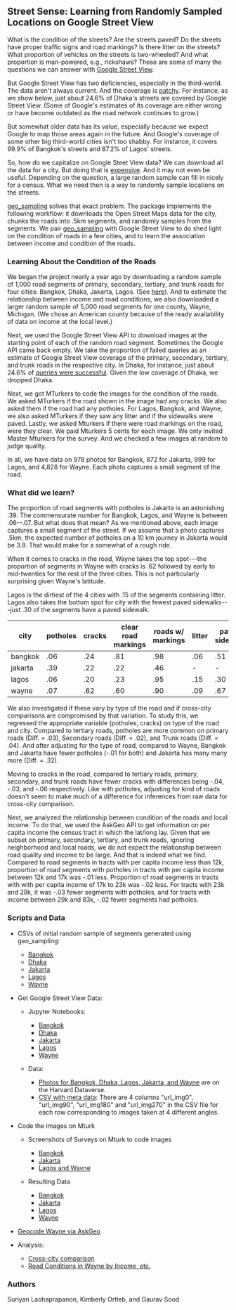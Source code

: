 ## Street Sense: Learning from Randomly Sampled Locations on Google Street View

What is the condition of the streets? Are the streets paved? Do the streets have proper traffic signs and road markings? Is there litter on the streets? What proportion of vehicles on the streets is two-wheeled? And what proportion is man-powered, e.g., rickshaws? These are some of many the questions we can answer with [Google Street View](https://www.google.com/streetview/). 

But Google Street View has two deficiencies, especially in the third-world. The data aren't always current. And the coverage is [patchy](https://en.wikipedia.org/wiki/Coverage_of_Google_Street_View). For instance, as we show below, just about 24.6% of Dhaka's streets are covered by Google Street View. (Some of Google's estimates of its coverage are either wrong or have become outdated as the road network continues to grow.)

But somewhat older data has its value, especially because we expect Google to map those areas again in the future. And Google's coverage of some other big third-world cities isn't too shabby. For instance, it covers 99.9% of Bangkok's streets and 87.2% of Lagos' streets.

So, how do we capitalize on Google Steet View data? We can download all the data for a city. But doing that is [expensive](https://developers.google.com/maps/documentation/streetview/usage-and-billing). And it may not even be useful. Depending on the question, a large random sample can fill in nicely for a census. What we need then is a way to randomly sample locations on the streets. 

[geo_sampling](https://github.com/soodoku/geo_sampling/) solves that exact problem. The package implements the following workflow: it downloads the Open Street Maps data for the city, chunks the roads into .5km segments, and randomly samples from the segments. We pair [geo_sampling](https://github.com/soodoku/geo_sampling/) with Google Street View to do shed light on the condition of roads in a few cities, and to learn the association between income and condition of the roads.

### Learning About the Condition of the Roads

We began the project nearly a year ago by downloading a random sample of 1,000 road segments of primary, secondary, tertiary, and trunk roads for four cities: Bangkok, Dhaka, Jakarta, Lagos. (See [here](data/geo_sample_out)). And to estimate the relationship between income and road conditions, we also downloaded a larger random sample of 5,000 road segments for one county, Wayne, Michigan. (We chose an American county because of the ready availability of data on income at the local level.)

Next, we used the Google Street View API to download images at the starting point of each of the random road segment. Sometimes the Google API came back empty. We take the proportion of failed queries as an estimate of Google Street View coverage of the primary, secondary, tertiary, and trunk roads in the respective city. In Dhaka, for instance, just about 24.6% of [queries were successful](scripts/google_street_view_Mturk-Dhaka.ipynb). Given the low coverage of Dhaka, we dropped Dhaka. 

Next, we got MTurkers to code the images for the condition of the roads. We asked MTurkers if the road shown in the image had any cracks. We also asked them if the road had any potholes. For Lagos, Bangkok, and Wayne, we also asked MTurkers if they saw any litter and if the sidewalks were paved. Lastly, we asked Mturkers if there were road markings on the road, were they clear. We paid Mturkers 5 cents for each image. We only invited Master Mturkers for the survey. And we checked a few images at random to judge quality.

In all, we have data on 978 photos for Bangkok, 872 for Jakarta, 999 for Lagos, and 4,828 for Wayne. Each photo captures a small segment of the road.

### What did we learn?

The proportion of road segments with potholes is Jakarta is an astonishing .39. The commensurate number for Bangkok, Lagos, and Wayne is between .06--.07. But what does that mean? As we mentioned above, each image captures a small segment of the street. If we assume that a photo captures .5km, the expected number of potholes on a 10 km journey in Jakarta would be 3.9. That would make for a somewhat of a rough ride.

When it comes to cracks in the road, Wayne takes the top spot---the proportion of segments in Wayne with cracks is .62 followed by early to mid-twenties for the rest of the three cities. This is not particularly surprising given Wayne's latitude. 

Lagos is the dirtiest of the 4 cities with .15 of the segments containing litter.  Lagos also takes the bottom spot for city with the fewest paved sidewalks---just .30 of the segments have a paved sidewalk.


| city | potholes | cracks | clear road markings | roads w/ markings | litter | paved sidewalk                                               |
| ---- | -------- | ------ | ------------------- | ----------------- | ------ | ------------------------------------------------------------ |
| bangkok | .06 |   .24  |  .81 |   .98 |   .06 |  .51 |
| jakarta | .39 |   .22  |  .22 |   .46 |   -  |  -  |
| lagos   | .06 |   .20  |  .23 |   .95 |   .15 |  .30 |
| wayne   | .07 |   .62  |  .60 |   .90 |   .09 |  .67 |

We also investigated if these vary by type of the road and if cross-city comparisons are compromised by that variation. To study this, we regressed the appropriate variable (potholes, cracks) on type of the road and city. Compared to tertiary roads, potholes are more common on primary roads (Diff. = .03), Secondary roads (Diff. = .02), and Trunk roads (Diff. = .04). And after adjusting for the type of road, compared to Wayne, Bangkok and Jakarta have fewer potholes (-.01 for both) and Jakarta has many many more (Diff. = .32).

Moving to cracks in the road, compared to tertiary roads, primary, secondary, and trunk roads have fewer cracks with differences being -.04, -.03, and -.06 respectively. Like with potholes, adjusting for kind of roads doesn't seem to make much of a difference for inferences from raw data for cross-city comparison. 

Next, we analyzed the relationship between condition of the roads and local income. To do that, we used the AskGeo API to get information on per capita income the census tract in which the lat/long lay. Given that we subset on primary, secondary, tertiary, and trunk roads, ignoring neighborhood and local roads, we do not expect the relationship between road quality and income to be large. And that is indeed what we find. Compared to road segments in tracts with per capita income less than 12k, proportion of road segments with potholes in tracts with per capita income between 12k and 17k  was -.01 less. Proportion of road segments in tracts with with per capita income of 17k to 23k  was -.02 less. For tracts with 23k and 29k, it was -.03 fewer segments with potholes, and for tracts with income between 29k and 83k, -.02 fewer segments had potholes.

### Scripts and Data

* CSVs of initial random sample of segments generated using geo_sampling:  
    - [Bangkok](data/geo_sample_out/bangkok-roads-s1k.csv)
    - [Dhaka](data/geo_sample_out/dhaka-roads-s1k.csv)
    - [Jakarta](data/geo_sample_out/jakarta-roads-s1k.csv)
    - [Lagos](data/geo_sample_out/lagos-roads-s1k.csv)
    - [Wayne](data/geo_sample_out/wayne2-roads-s5k.csv)

* Get Google Street View Data:  
    - Jupyter Notebooks:  
        + [Bangkok](scripts/google_street_view_Mturk-Bangkok.ipynb)
        + [Dhaka](scripts/google_street_view_Mturk-Dhaka.ipynb)
        + [Jakarta](scripts/google_street_view_Mturk-Jakarta.ipynb)
        + [Lagos](scripts/google_street_view_Mturk-Lagos.ipynb)
        + [Wayne](scripts/google_street_view_Mturk-Wayne-5k.ipynb)

    - Data:  
        + [Photos for Bangkok, Dhaka, Lagos, Jakarta, and Wayne](https://doi.org/10.7910/DVN/L3HN0K) are on the Harvard Dataverse.
        + [CSV with meta data](data/google_street_view_metadata/): There are 4 columns "url_img0", "url_img90", "url_img180" and "url_img270" in the CSV file for each row corresponding to images taken at 4 different angles.

* Code the images on Mturk
    - Screenshots of Surveys on Mturk to code images  
        + [Bangkok](data/mturk/bangkok_mturk_screenshot.png)
        + [Jakarta](data/mturk/jakarta_mturk_screenshot.png)
        + [Lagos and Wayne](data/mturk/lagos_mturk_screenshot.png)

    - Resulting Data
        + [Bangkok](data/mturk/bangkok_mturk_2018_06_02.csv)
        + [Jakarta](data/mturk/jakarta_mturk_2018_06_02.csv)
        + [Lagos](data/mturk/lagos_mturk_2018_06_08.csv)
        + [Wayne](data/mturk/wayne_mturk_2018_06_11_18.csv)

* [Geocode Wayne via AskGeo](scripts/wayne2-askgeo.ipynb)

* Analysis:  
    - [Cross-city comparison](scripts/mturk_streetview.ipynb)
    - [Road Conditions in Wayne by Income, etc.](scripts/wayne_by_income.ipynb)

### Authors

Suriyan Laohaprapanon, Kimberly Ortleb, and Gaurav Sood

